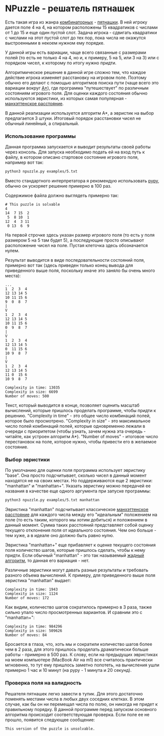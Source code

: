 # NPuzzle - решатель пятнашек

Есть такая игра из жанра [комбинаторных](https://en.wikipedia.org/wiki/Combination_puzzle) - [пятнашки](https://en.wikipedia.org/wiki/15_puzzle). В ней игроку дается поле 4 на 4, на котором расположены 15 квадратиков с числами от 1 до 15 и еще один пустой слот. Задача игрока - сдвигать квадратики с числами на этот пустой слот до тех пор, пока числа не окажутся выстроенными в некоем нужном ему порядке.

У данной игры есть вариации, чаще всего связанные с размерами полей (то есть не только 4 на 4, но и, к примеру, 5 на 5, или 3 на 3) или с порядком чисел, к которому по итогу нужно придти.

Алгоритмическое решение в данной игре сложно тем, что каждое действие игрока изменяет расстановку на игровом поле. Поэтому обычно его делают с помощью алгоритмов поиска пути (чаще всего это вариации вокруг [A*](https://en.wikipedia.org/wiki/A*_search_algorithm)), где программа "путешествует" по различным состояниям игрового поля. Для оценки каждого состояния обычно используются эвристики, из которых самая популярная - [манхэттенское расстояние](https://en.wikipedia.org/wiki/Taxicab_geometry).

В данной реализации используется алгоритм A*, а эвристик на выбор предлагается 3 штуки. Итоговый порядок расстановки чисел не обычный линейный, а спиральный.


### Использование программы

Данная программа запускается и выводит результаты своей работы через консоль. Для запуска необходимо подать ей на вход путь к файлу, в котором описано стартовое состояние игрового поля, например вот так:

```bash
python3 npuzzle.py examples/5.txt
```

Вместо стандартного интерпретатора я рекомендую использовать [pypy](https://www.pypy.org/), обычно он ускоряет решение примерно в 100 раз.

Содержимое файла должно выглядеть примерно так:

```
# This puzzle is solvable
4
14  7 15  2
 5  8 10  1
12  4  3 11
 0 13  6  9
```

На первой строчке здесь указан размер игрового поля (то есть у поля размером 5 на 5 там будет 5), а последующие просто описывают расположение чисел на поле. Пустая клеточка здесь обозначается нулем.

Результат выводится в виде последовательности состояний поля, примерно вот так (здесь приведен только конец вывода для приведенного выше поля, поскольку иначе это заняло бы очень много места):

```
...
1  2  3  4
12 13 14 5
10 11 15 6
9  0  8  7
|
V
1  2  3  4
12 13 14 5
10 11 15 6
0  9  8  7
|
V
1  2  3  4
12 13 14 5
0  11 15 6
10 9  8  7
|
V
1  2  3  4
12 13 14 5
11 0  15 6
10 9  8  7

Complexity in time: 13035
Complexity in size: 6699
Number of moves: 500
```

Текст, который выводится в конце, позволяет оценить масштаб вычислений, которые пришлось проделать программе, чтобы придти к решению. "Complexity in time" - это общее число комбинаций полей, которое было просмотрено. "Complexity in size" - это максимальное число полей комбинаций полей, которые одновременно лежали в очереди с приоритетом (чтобы узнать, зачем нужна эта очередь - читайте, как устроен алгоритм A*). "Number of moves" - итоговое число перестановок на поле, которое нужно, чтобы привести его в желаемое состояние.


### Выбор эвристики

По умолчанию для оценки поля программа использует эвристику "base". Она просто подсчитывает, сколько чисел в данный момент находятся не на своих местах. Но поддерживаются еще 2 эвристики: "manhattan" и "manhattan+". Указать эвристику можно передачей ее названия в качестве еще одного аргумента при запуске программы:

```bash
python3 npuzzle.py examples/5.txt manhattan
```

Эвристика "manhattan" подсчитывает классическое [манхэттенское расстояние](https://en.wikipedia.org/wiki/Taxicab_geometry) для каждого числа между его "идеальным" положением на поле (то есть таким, которого мы хотим добиться) и положением в данный момент. Сумма таких расстояний представляет собой оценку текущего отклонения поля от идеального состояния. Чем оно больше - тем хуже, а в идеале оно должно быть равно нулю.

Эвристика "manhattan+" еще прибавляет к оценке текущего состояния поля количество шагов, которые пришлось сделать, чтобы к нему придти. Если обычный "manhattan" - это так называемый [жадный алгоритм](https://en.wikipedia.org/wiki/Greedy_algorithm), то данная его вариация - нет.

Различные эвристики могут давать разные результаты и требовать разного объема вычислений. К примеру, для приведенного выше поля эвристика "manhattan" выдает:

```
Complexity in time: 1943
Complexity in size: 1124
Number of moves: 172
```

Как видим, количество шагов сократилось примерно в 3 раза, также сильно упало число просмотренных вариантов. И сравним это с "manhattan+":

```
Complexity in time: 984296
Complexity in size: 509626
Number of moves: 84
```

Бросается в глаза, что, хоть мы и сократили количество шагов более чем в 2 раза, для этого пришлось проделать драматически больше работы - примерно в 500 раз. К слову, если на предыдущих эвристиках на моем компьютере (MacBook Air на m1) все считалось практически мгновенно, то тут ему пришлось заметно попотеть, на вычисления ушли примерно 1 час и 10 минут (на pypy - 1 минута и 20 секунд).


### Проверка поля на валидность

Решателя пятнашек легко завести в тупик. Для этого достаточно поменять местами числа в любых двух соседних клетках. В этом случае, как бы он ни перемещал числа по полю, он никогда не придет к правильному порядку. В данной программе перед запуском основного алгоритма происходит соответствующая проверка. Если поле ее не прошло, появится следующее сообщение:

```
This version of the puzzle is unsolvable.
```
